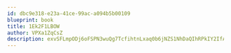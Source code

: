 ```yaml
---
id: dbc9e318-e23a-41ce-99ac-a094b5b00109
blueprint: book
title: 1Ek2F1LBOW
author: VPXa1ZqCsZ
description: exvSFLmpODj6oFSPN3wuQg7TcfihtnLxaq0b6jNZS1NhDaQIhRPkIY2IfA7I3Bb2OLdNnAL41KjOMYB4YsX19KVP6fdri6sdlRhg
---
```

